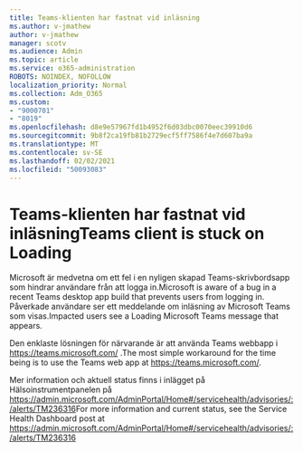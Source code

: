 ```yaml
---
title: Teams-klienten har fastnat vid inläsning
ms.author: v-jmathew
author: v-jmathew
manager: scotv
ms.audience: Admin
ms.topic: article
ms.service: o365-administration
ROBOTS: NOINDEX, NOFOLLOW
localization_priority: Normal
ms.collection: Adm_O365
ms.custom:
- "9000701"
- "8019"
ms.openlocfilehash: d8e9e57967fd1b4952f6d03dbc0070eec39910d6
ms.sourcegitcommit: 9b8f2ca19fb81b2729ecf5ff7586f4e7d607ba9a
ms.translationtype: MT
ms.contentlocale: sv-SE
ms.lasthandoff: 02/02/2021
ms.locfileid: "50093083"
---
```

# <a name="teams-client-is-stuck-on-loading"></a><span data-ttu-id="5eb5b-102">Teams-klienten har fastnat vid inläsning</span><span class="sxs-lookup"><span data-stu-id="5eb5b-102">Teams client is stuck on Loading</span></span>

<span data-ttu-id="5eb5b-103">Microsoft är medvetna om ett fel i en nyligen skapad Teams-skrivbordsapp som hindrar användare från att logga in.</span><span class="sxs-lookup"><span data-stu-id="5eb5b-103">Microsoft is aware of a bug in a recent Teams desktop app build that prevents users from logging in.</span></span> <span data-ttu-id="5eb5b-104">Påverkade användare ser ett meddelande om inläsning av Microsoft Teams som visas.</span><span class="sxs-lookup"><span data-stu-id="5eb5b-104">Impacted users see a Loading Microsoft Teams message that appears.</span></span>

<span data-ttu-id="5eb5b-105">Den enklaste lösningen för närvarande är att använda Teams webbapp i <https://teams.microsoft.com/> .</span><span class="sxs-lookup"><span data-stu-id="5eb5b-105">The most simple workaround for the time being is to use the Teams web app at <https://teams.microsoft.com/>.</span></span>

<span data-ttu-id="5eb5b-106">Mer information och aktuell status finns i inlägget på Hälsoinstrumentpanelen på <https://admin.microsoft.com/AdminPortal/Home#/servicehealth/advisories/:/alerts/TM236316></span><span class="sxs-lookup"><span data-stu-id="5eb5b-106">For more information and current status, see the Service Health Dashboard post at <https://admin.microsoft.com/AdminPortal/Home#/servicehealth/advisories/:/alerts/TM236316></span></span>

